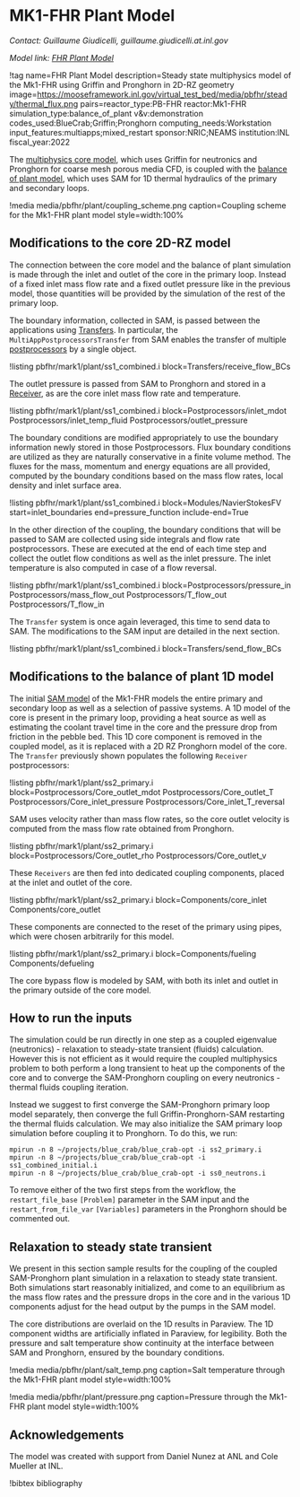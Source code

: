 # MK1-FHR Plant Model

*Contact: Guillaume Giudicelli, guillaume.giudicelli.at.inl.gov*

*Model link: [FHR Plant Model](https://github.com/idaholab/virtual_test_bed/tree/devel/pbfhr/mark1/plant)*

!tag name=FHR Plant Model
     description=Steady state multiphysics model of the Mk1-FHR using Griffin and Pronghorn in 2D-RZ geometry
     image=https://mooseframework.inl.gov/virtual_test_bed/media/pbfhr/steady/thermal_flux.png
     pairs=reactor_type:PB-FHR
                       reactor:Mk1-FHR
                       simulation_type:balance_of_plant
                       v&v:demonstration
                       codes_used:BlueCrab;Griffin;Pronghorn
                       computing_needs:Workstation
                       input_features:multiapps;mixed_restart
                       sponsor:NRIC;NEAMS
                       institution:INL
                       fiscal_year:2022

The [multiphysics core model](pbfhr/mark_1/steady/griffin_pgh_model.md), which uses Griffin for neutronics and Pronghorn for
coarse mesh porous media CFD, is coupled with the [balance of plant model](pbfhr/mark_1/pbfhr_sam/pbfhr_sam.md),
which uses SAM for 1D thermal hydraulics of the primary and secondary loops.

!media media/pbfhr/plant/coupling_scheme.png
       caption=Coupling scheme for the Mk1-FHR plant model
       style=width:100%

## Modifications to the core 2D-RZ model

The connection between the core model and the balance of plant simulation is made through the
inlet and outlet of the core in the primary loop. Instead of a fixed inlet mass flow rate
and a fixed outlet pressure like in the previous model, those quantities will be provided by the
simulation of the rest of the primary loop.

The boundary information, collected in SAM, is passed between the applications using
[Transfers](https://mooseframework.inl.gov/syntax/Transfers/index.html).
In particular, the `MultiAppPostprocessorsTransfer` from SAM enables the transfer of multiple
[postprocessors](https://mooseframework.inl.gov/syntax/Postprocessors/index.html)
by a single object.

!listing pbfhr/mark1/plant/ss1_combined.i block=Transfers/receive_flow_BCs

The outlet pressure is passed from SAM to Pronghorn and stored in a
[Receiver](https://mooseframework.inl.gov/source/postprocessors/Receiver.html), as are the
core inlet mass flow rate and temperature.

!listing pbfhr/mark1/plant/ss1_combined.i block=Postprocessors/inlet_mdot Postprocessors/inlet_temp_fluid Postprocessors/outlet_pressure

The boundary conditions are modified appropriately to use the boundary information newly stored in those Postprocessors.
Flux boundary conditions are utilized as they are naturally conservative in a finite volume method.
The fluxes for the mass, momentum and energy equations are all provided, computed by
the boundary conditions based on the mass flow rates, local density and inlet surface area.

!listing pbfhr/mark1/plant/ss1_combined.i block=Modules/NavierStokesFV start=inlet_boundaries end=pressure_function include-end=True

In the other direction of the coupling, the boundary conditions that will be passed to SAM are collected using
side integrals and flow rate postprocessors. These are executed at the end of each time step
and collect the outlet flow conditions as well as the inlet pressure. The inlet temperature
is also computed in case of a flow reversal.

!listing pbfhr/mark1/plant/ss1_combined.i block=Postprocessors/pressure_in Postprocessors/mass_flow_out Postprocessors/T_flow_out Postprocessors/T_flow_in

The `Transfer` system is once again leveraged, this time to send data to SAM. The modifications to the
SAM input are detailed in the next section.

!listing pbfhr/mark1/plant/ss1_combined.i block=Transfers/send_flow_BCs

## Modifications to the balance of plant 1D model

The initial [SAM model](pbfhr/mark_1/pbfhr_sam/pbfhr_sam.md) of the Mk1-FHR models the entire primary and secondary loop
as well as a selection of passive systems. A 1D model of the core is present in the primary loop, providing a heat source
as well as estimating the coolant travel time in the core and the pressure drop from friction in the pebble bed.
This 1D core component is removed in the coupled model, as it is replaced with a 2D RZ Pronghorn model of the core.
The `Transfer` previously shown populates the following `Receiver` postprocessors:

!listing pbfhr/mark1/plant/ss2_primary.i block=Postprocessors/Core_outlet_mdot Postprocessors/Core_outlet_T Postprocessors/Core_inlet_pressure Postprocessors/Core_inlet_T_reversal

SAM uses velocity rather than mass flow rates, so the core outlet velocity is computed from
the mass flow rate obtained from Pronghorn.

!listing pbfhr/mark1/plant/ss2_primary.i block=Postprocessors/Core_outlet_rho Postprocessors/Core_outlet_v

These `Receivers` are then fed into dedicated coupling components, placed at the inlet and outlet of the core.

!listing pbfhr/mark1/plant/ss2_primary.i block=Components/core_inlet Components/core_outlet

These components are connected to the reset of the primary using pipes, which were chosen arbitrarily for this model.

!listing pbfhr/mark1/plant/ss2_primary.i block=Components/fueling Components/defueling

The core bypass flow is modeled by SAM, with both its inlet and outlet in the primary outside of the core model.

## How to run the inputs

The simulation could be run directly in one step as a coupled eigenvalue (neutronics) - relaxation to steady-state
transient (fluids) calculation. However this is not efficient as it would require the coupled multiphysics problem
to both perform a long transient to heat up the components of the core and to converge the SAM-Pronghorn coupling
on every neutronics - thermal fluids coupling iteration.

Instead we suggest to first converge the SAM-Pronghorn primary loop model separately, then converge the full
Griffin-Pronghorn-SAM restarting the thermal fluids calculation. We may also initialize the SAM primary loop simulation before
coupling it to Pronghorn. To do this, we run:

```
mpirun -n 8 ~/projects/blue_crab/blue_crab-opt -i ss2_primary.i
mpirun -n 8 ~/projects/blue_crab/blue_crab-opt -i ss1_combined_initial.i
mpirun -n 8 ~/projects/blue_crab/blue_crab-opt -i ss0_neutrons.i
```

To remove either of the two first steps from the workflow, the `restart_file_base` `[Problem]` parameter in the SAM input and the
`restart_from_file_var` `[Variables]` parameters in the Pronghorn should be commented out.

## Relaxation to steady state transient

We present in this section sample results for the coupling of the coupled SAM-Pronghorn plant simulation
in a relaxation to steady state transient. Both simulations start reasonably initialized, and come to an
equilibrium as the mass flow rates and the pressure drops in the core and in the various 1D components adjust
for the head output by the pumps in the SAM model.

The core distributions are overlaid on the 1D results in Paraview. The 1D component widths are artificially
inflated in Paraview, for legibility. Both the pressure and salt temperature show continuity at the interface
between SAM and Pronghorn, ensured by the boundary conditions.

!media media/pbfhr/plant/salt_temp.png
       caption=Salt temperature through the Mk1-FHR plant model
       style=width:100%

!media media/pbfhr/plant/pressure.png
       caption=Pressure through the Mk1-FHR plant model
       style=width:100%

## Acknowledgements

The model was created with support from Daniel Nunez at ANL and Cole Mueller at INL.

!bibtex bibliography
